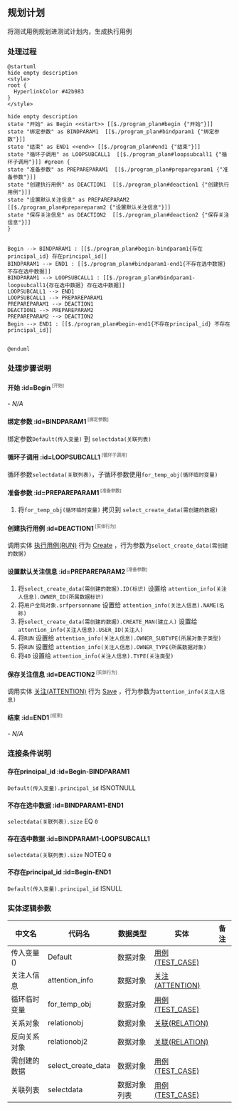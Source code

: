 ## 规划计划 <!-- {docsify-ignore-all} -->

   将测试用例规划进测试计划内，生成执行用例

### 处理过程

```plantuml
@startuml
hide empty description
<style>
root {
  HyperlinkColor #42b983
}
</style>

hide empty description
state "开始" as Begin <<start>> [[$./program_plan#begin {"开始"}]]
state "绑定参数" as BINDPARAM1  [[$./program_plan#bindparam1 {"绑定参数"}]]
state "结束" as END1 <<end>> [[$./program_plan#end1 {"结束"}]]
state "循环子调用" as LOOPSUBCALL1  [[$./program_plan#loopsubcall1 {"循环子调用"}]] #green {
state "准备参数" as PREPAREPARAM1  [[$./program_plan#prepareparam1 {"准备参数"}]]
state "创建执行用例" as DEACTION1  [[$./program_plan#deaction1 {"创建执行用例"}]]
state "设置默认关注信息" as PREPAREPARAM2  [[$./program_plan#prepareparam2 {"设置默认关注信息"}]]
state "保存关注信息" as DEACTION2  [[$./program_plan#deaction2 {"保存关注信息"}]]
}


Begin --> BINDPARAM1 : [[$./program_plan#begin-bindparam1{存在principal_id} 存在principal_id]]
BINDPARAM1 --> END1 : [[$./program_plan#bindparam1-end1{不存在选中数据} 不存在选中数据]]
BINDPARAM1 --> LOOPSUBCALL1 : [[$./program_plan#bindparam1-loopsubcall1{存在选中数据} 存在选中数据]]
LOOPSUBCALL1 --> END1
LOOPSUBCALL1 --> PREPAREPARAM1
PREPAREPARAM1 --> DEACTION1
DEACTION1 --> PREPAREPARAM2
PREPAREPARAM2 --> DEACTION2
Begin --> END1 : [[$./program_plan#begin-end1{不存在principal_id} 不存在principal_id]]


@enduml
```


### 处理步骤说明

#### 开始 :id=Begin<sup class="footnote-symbol"> <font color=gray size=1>[开始]</font></sup>



*- N/A*
#### 绑定参数 :id=BINDPARAM1<sup class="footnote-symbol"> <font color=gray size=1>[绑定参数]</font></sup>



绑定参数`Default(传入变量)` 到 `selectdata(关联列表)`
#### 循环子调用 :id=LOOPSUBCALL1<sup class="footnote-symbol"> <font color=gray size=1>[循环子调用]</font></sup>



循环参数`selectdata(关联列表)`，子循环参数使用`for_temp_obj(循环临时变量)`
#### 准备参数 :id=PREPAREPARAM1<sup class="footnote-symbol"> <font color=gray size=1>[准备参数]</font></sup>



1. 将`for_temp_obj(循环临时变量)` 拷贝到  `select_create_data(需创建的数据)`

#### 创建执行用例 :id=DEACTION1<sup class="footnote-symbol"> <font color=gray size=1>[实体行为]</font></sup>



调用实体 [执行用例(RUN)](module/TestMgmt/run.md) 行为 [Create](module/TestMgmt/run#行为) ，行为参数为`select_create_data(需创建的数据)`

#### 设置默认关注信息 :id=PREPAREPARAM2<sup class="footnote-symbol"> <font color=gray size=1>[准备参数]</font></sup>



1. 将`select_create_data(需创建的数据).ID(标识)` 设置给  `attention_info(关注人信息).OWNER_ID(所属数据标识)`
2. 将`用户全局对象.srfpersonname` 设置给  `attention_info(关注人信息).NAME(名称)`
3. 将`select_create_data(需创建的数据).CREATE_MAN(建立人)` 设置给  `attention_info(关注人信息).USER_ID(关注人)`
4. 将`RUN` 设置给  `attention_info(关注人信息).OWNER_SUBTYPE(所属对象子类型)`
5. 将`RUN` 设置给  `attention_info(关注人信息).OWNER_TYPE(所属数据对象)`
6. 将`40` 设置给  `attention_info(关注人信息).TYPE(关注类型)`

#### 保存关注信息 :id=DEACTION2<sup class="footnote-symbol"> <font color=gray size=1>[实体行为]</font></sup>



调用实体 [关注(ATTENTION)](module/Base/attention.md) 行为 [Save](module/Base/attention#行为) ，行为参数为`attention_info(关注人信息)`

#### 结束 :id=END1<sup class="footnote-symbol"> <font color=gray size=1>[结束]</font></sup>



*- N/A*


### 连接条件说明
#### 存在principal_id :id=Begin-BINDPARAM1

`Default(传入变量).principal_id` ISNOTNULL
#### 不存在选中数据 :id=BINDPARAM1-END1

`selectdata(关联列表).size` EQ `0`
#### 存在选中数据 :id=BINDPARAM1-LOOPSUBCALL1

`selectdata(关联列表).size` NOTEQ `0`
#### 不存在principal_id :id=Begin-END1

`Default(传入变量).principal_id` ISNULL


### 实体逻辑参数

|    中文名   |    代码名    |  数据类型    |  实体   |备注 |
| --------| --------| -------- | -------- | --------   |
|传入变量(<i class="fa fa-check"/></i>)|Default|数据对象|[用例(TEST_CASE)](module/TestMgmt/test_case.md)||
|关注人信息|attention_info|数据对象|[关注(ATTENTION)](module/Base/attention.md)||
|循环临时变量|for_temp_obj|数据对象|[用例(TEST_CASE)](module/TestMgmt/test_case.md)||
|关系对象|relationobj|数据对象|[关联(RELATION)](module/Base/relation.md)||
|反向关系对象|relationobj2|数据对象|[关联(RELATION)](module/Base/relation.md)||
|需创建的数据|select_create_data|数据对象|[用例(TEST_CASE)](module/TestMgmt/test_case.md)||
|关联列表|selectdata|数据对象列表|[用例(TEST_CASE)](module/TestMgmt/test_case.md)||
